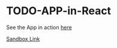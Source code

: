 # TODO-APP-in-React

See the App in action <a href = "https://9diqy.csb.app/">here</a>

<a href = "https://codesandbox.io/s/advance-todo-bootstrap-fontawesome-9diqy">Sandbox Link</a>

